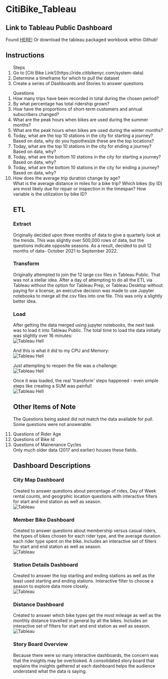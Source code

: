 # CitiBike_Tableau
## Link to Tableau Public Dashboard
Found [HERE!](https://public.tableau.com/app/profile/jess.ermovick/viz/CitiBike_JE/CitibikeOverview)
Or download the tableau packaged workbook within Github!
## Instructions
<ol>Steps
<li>Go to [Citi Bike Link!](https://ride.citibikenyc.com/system-data) </li>
<li>Determine a timeframe for which to pull the dataset</li>
<li>Create a series of Dashboards and Stories to answer questions</li>
</ol>
<ol> Questions
<li>  How many trips have been recorded in total during the chosen period?</li>
<li>  By what percentage has total ridership grown?</li>
<li>  How have the proportions of short-term customers and annual subscribers changed?</li>
<li>  What are the peak hours when bikes are used during the summer months?</li>
<li>  What are the peak hours when bikes are used during the winter months?</li>
<li>  Today, what are the top 10 stations in the city for starting a journey? Based on data, why do you hypothesize these are the top locations?</li>
<li>  Today, what are the top 10 stations in the city for ending a journey? Based on data, why?</li>
<li>  Today, what are the bottom 10 stations in the city for starting a journey? Based on data, why?</li>
<li>  Today, what are the bottom 10 stations in the city for ending a journey? Based on data, why?</li>
<li>  How does the average trip duration change by age?</li>
<l1>  What is the average distance in miles for a bike trip?</li>
<l1>  Which bikes (by ID) are most likely due for repair or inspection in the timespan?</li>
<l1>  How variable is the utilization by bike ID?</li>

## ETL
### Extract
Originally decided upon three months of data to give a quarterly look at the trends. This was slightly over 500,000 rows of data, but the questions indicate opposite seasons. As a result, decided to pull 12 months of data- October 2021 to September 2022. 

### Transform
Originally attempted to join the 12 large csv files in Tableau Public. That was not a stellar idea. After a day of attempting to do all the ETL via Tableau without the option for Tableau Prep, or Tableau Desktop without paying for a license, an executive decision was made to use Jupyter notebooks to merge all the csv files into one file. This was only a slightly better idea.

### Load
After getting the data merged using jupyter notebooks, the next task was to load it into Tableau Public. The total time to load the data initially was slightly over 16 minutes: <br>
![Tableau Hell](Images/tableau_nightmare_3.PNG)<br>

And this is what it did to my CPU and Memory: <br>
![Tableau Hell](Images/nonDiscrimination.PNG)<br>

Just attempting to reopen the file was a challenge: <br>
![Tableau Hell](tableau_nightmare_5_Reopening.PNG)<br>

Once it was loaded, the real 'transform' steps happened - even simple steps like creating a SUM was painful!<br>
![Tableau Hell](Images/tableau_nightmare_4.PNG)<br>

## Other Items of Note
The Questions being asked did not match the data available for pull. Some questions were not answerable. 
<li>Questions of Rider Age</li>
<li>Questions of Bike Id</li>
<li>Questions of Mainenance Cycles</li>
Only much older data (2017 and earlier) houses these fields. 

## Dashboard Descriptions
### City Map Dashboard
Created to answer questions about percentage of rides, Day of Week rental counts, and geogrphic location questions with interactive filters for start and end station as well as season.<br>
![Tableau](Images/CitiMap.PNG)<br>
### Member Bike Dashboard
Created to answer questions about membership versus casual riders, the types of bikes chosen for each rider type, and the average duration each rider type spent on the bike. Includes an interactive set of filters for start and end station as well as season. <br>
![Tableau](Images/MemberBike.PNG)<br>
### Station Details Dashboard
Created to answer the top starting and ending stations as well as the least used starting and ending stations. Interactive filter to choose a season to explore data more closely. <br>
![Tableau](Images/Station.PNG)<br>
### Distance Dashboard
Created to answer which bike types get the most mileage as well as the monthly distance travelled in general by all the bikes. Includes an interactive set of filters for start and end station as well as season.<br>
![Tableau](Images/Distance.PNG)<br>

### Story Board Overview
Because there were so many interactive dashboards, the concern was that the insights may be overlooked. A consolidated story board that explains the insights gathered at each dashboard helps the audience understand what the data is saying.
